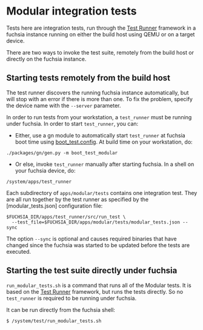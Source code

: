 # Modular integration tests

Tests here are integration tests, run through the [Test Runner][test_runner]
framework in a fuchsia instance running on either the build host using QEMU or
on a target device.

There are two ways to invoke the test suite, remotely from the build host or
directly on the fuchsia instance.

## Starting tests remotely from the build host

The test runner discovers the running fuchsia instance automatically, but will
stop with an error if there is more than one. To fix the problem, specify the
device name with the `--server` parameter.

In order to run tests from your workstation, a `test_runner` must be running
under fuchsia. In order to start `test_runner`, you can:

* Either, use a gn module to automatically start `test_runner` at fuchsia boot
  time using [boot_test.config](boot_test.config). At build time on your
  workstation, do:

```
./packages/gn/gen.py -m boot_test_modular

```

* Or else, invoke `test_runner` manually after starting fuchsia. In a shell on
  your fuchsia device, do:

```
/system/apps/test_runner
```

Each subdirectory of `apps/modular/tests` contains one integration test. They
are all run together by the test runner as specified by the [modular_tests.json]
configuration file:

```
$FUCHSIA_DIR/apps/test_runner/src/run_test \
  --test_file=$FUCHSIA_DIR/apps/modular/tests/modular_tests.json --sync
```

The option `--sync` is optional and causes required binaries that have changed
since the fuchsia was started to be updated before the tests are executed.

## Starting the test suite directly under fuchsia

`run_modular_tests.sh` is a command that runs all of the Modular tests. It is
based on the [Test Runner][test_runner] framework, but runs the tests
directly. So no `test_runner` is required to be running under fuchsia.

It can be run directly from the fuchsia shell:

```
$ /system/test/run_modular_tests.sh
```


[test_runner]: https://fuchsia.googlesource.com/test_runner/ "Test Runner"
